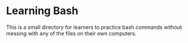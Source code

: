 # Learning Bash

This is a small directory for learners to practice bash commands without messing with any of the files on their own computers.
